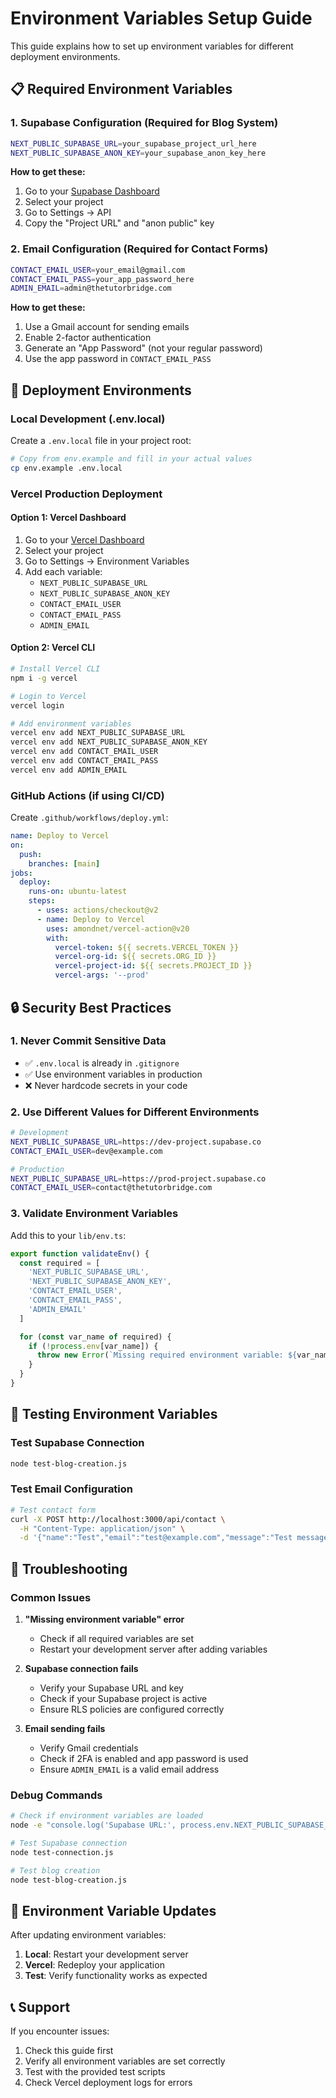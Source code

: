 # Environment Variables Setup Guide

This guide explains how to set up environment variables for different deployment environments.

## 📋 Required Environment Variables

### 1. Supabase Configuration (Required for Blog System)
```bash
NEXT_PUBLIC_SUPABASE_URL=your_supabase_project_url_here
NEXT_PUBLIC_SUPABASE_ANON_KEY=your_supabase_anon_key_here
```

**How to get these:**
1. Go to your [Supabase Dashboard](https://supabase.com/dashboard)
2. Select your project
3. Go to Settings → API
4. Copy the "Project URL" and "anon public" key

### 2. Email Configuration (Required for Contact Forms)
```bash
CONTACT_EMAIL_USER=your_email@gmail.com
CONTACT_EMAIL_PASS=your_app_password_here
ADMIN_EMAIL=admin@thetutorbridge.com
```

**How to get these:**
1. Use a Gmail account for sending emails
2. Enable 2-factor authentication
3. Generate an "App Password" (not your regular password)
4. Use the app password in `CONTACT_EMAIL_PASS`

## 🚀 Deployment Environments

### Local Development (.env.local)
Create a `.env.local` file in your project root:
```bash
# Copy from env.example and fill in your actual values
cp env.example .env.local
```

### Vercel Production Deployment

#### Option 1: Vercel Dashboard
1. Go to your [Vercel Dashboard](https://vercel.com/dashboard)
2. Select your project
3. Go to Settings → Environment Variables
4. Add each variable:
   - `NEXT_PUBLIC_SUPABASE_URL`
   - `NEXT_PUBLIC_SUPABASE_ANON_KEY`
   - `CONTACT_EMAIL_USER`
   - `CONTACT_EMAIL_PASS`
   - `ADMIN_EMAIL`

#### Option 2: Vercel CLI
```bash
# Install Vercel CLI
npm i -g vercel

# Login to Vercel
vercel login

# Add environment variables
vercel env add NEXT_PUBLIC_SUPABASE_URL
vercel env add NEXT_PUBLIC_SUPABASE_ANON_KEY
vercel env add CONTACT_EMAIL_USER
vercel env add CONTACT_EMAIL_PASS
vercel env add ADMIN_EMAIL
```

### GitHub Actions (if using CI/CD)
Create `.github/workflows/deploy.yml`:
```yaml
name: Deploy to Vercel
on:
  push:
    branches: [main]
jobs:
  deploy:
    runs-on: ubuntu-latest
    steps:
      - uses: actions/checkout@v2
      - name: Deploy to Vercel
        uses: amondnet/vercel-action@v20
        with:
          vercel-token: ${{ secrets.VERCEL_TOKEN }}
          vercel-org-id: ${{ secrets.ORG_ID }}
          vercel-project-id: ${{ secrets.PROJECT_ID }}
          vercel-args: '--prod'
```

## 🔒 Security Best Practices

### 1. Never Commit Sensitive Data
- ✅ `.env.local` is already in `.gitignore`
- ✅ Use environment variables in production
- ❌ Never hardcode secrets in your code

### 2. Use Different Values for Different Environments
```bash
# Development
NEXT_PUBLIC_SUPABASE_URL=https://dev-project.supabase.co
CONTACT_EMAIL_USER=dev@example.com

# Production
NEXT_PUBLIC_SUPABASE_URL=https://prod-project.supabase.co
CONTACT_EMAIL_USER=contact@thetutorbridge.com
```

### 3. Validate Environment Variables
Add this to your `lib/env.ts`:
```typescript
export function validateEnv() {
  const required = [
    'NEXT_PUBLIC_SUPABASE_URL',
    'NEXT_PUBLIC_SUPABASE_ANON_KEY',
    'CONTACT_EMAIL_USER',
    'CONTACT_EMAIL_PASS',
    'ADMIN_EMAIL'
  ]

  for (const var_name of required) {
    if (!process.env[var_name]) {
      throw new Error(`Missing required environment variable: ${var_name}`)
    }
  }
}
```

## 🧪 Testing Environment Variables

### Test Supabase Connection
```bash
node test-blog-creation.js
```

### Test Email Configuration
```bash
# Test contact form
curl -X POST http://localhost:3000/api/contact \
  -H "Content-Type: application/json" \
  -d '{"name":"Test","email":"test@example.com","message":"Test message"}'
```

## 📝 Troubleshooting

### Common Issues

1. **"Missing environment variable" error**
   - Check if all required variables are set
   - Restart your development server after adding variables

2. **Supabase connection fails**
   - Verify your Supabase URL and key
   - Check if your Supabase project is active
   - Ensure RLS policies are configured correctly

3. **Email sending fails**
   - Verify Gmail credentials
   - Check if 2FA is enabled and app password is used
   - Ensure `ADMIN_EMAIL` is a valid email address

### Debug Commands
```bash
# Check if environment variables are loaded
node -e "console.log('Supabase URL:', process.env.NEXT_PUBLIC_SUPABASE_URL)"

# Test Supabase connection
node test-connection.js

# Test blog creation
node test-blog-creation.js
```

## 🔄 Environment Variable Updates

After updating environment variables:
1. **Local**: Restart your development server
2. **Vercel**: Redeploy your application
3. **Test**: Verify functionality works as expected

## 📞 Support

If you encounter issues:
1. Check this guide first
2. Verify all environment variables are set correctly
3. Test with the provided test scripts
4. Check Vercel deployment logs for errors 